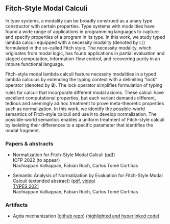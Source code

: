 ## Fitch-Style Modal Calculi

In type systems, a modality can be broadly construed as a unary type constructor with certain properties. Type systems with modalities have found a wide range of applications in programming languages to capture and specify properties of a program in its type. In this work, we study typed lambda calculi equipped with a necessity modality (denoted by ☐) formulated in the so-called Fitch style. The necessity modality, which originates from modal logic, has found applications in partial evaluation and staged computation, information-flow control, and recovering purity in an impure functional language. 

Fitch-style modal lambda calculi feature necessity modalities in a typed lambda calculus by extending the typing context with a delimiting “lock” operator (denoted by 🔒). The lock operator simplifies formulation of typing rules for calculi that incorporate different modal axioms. These calculi have excellent computational properties, but each variant demands different, tedious and seemingly ad hoc treatment to prove meta-theoretic properties such as normalization. In this work, we identify the possible-world semantics of Fitch-style calculi and use it to develop normalization. The possible-world semantics enables a uniform treatment of Fitch-style calculi by isolating their differences to a specific parameter that identifies the modal fragment. 

### Papers & abstracts

* Normalization for Fitch-Style Modal Calculi ([pdf](https://nachivpn.me/nfmc.pdf))    
    ICFP 2022 (to appear)    
    Nachiappan Valliappan, Fabian Ruch, Carlos Tomé Cortiñas
  
* Semantic Analysis of Normalization by Evaluation for Fitch-Style Modal Calculi (extended abstract) ([pdf](https://nachivpn.me/types21.pdf), [video](https://www.youtube.com/watch?v=2OJBBWLYTQA))    
    [TYPES 2021](https://types21.liacs.nl/)        
    Nachiappan Valliappan, Fabian Ruch, Carlos Tomé Cortiñas

### Artifacts

* Agda mechanization ([github repo](https://github.com/nachivpn/k)) ([highlighted and hyperlinked code](html/Everything.html))
